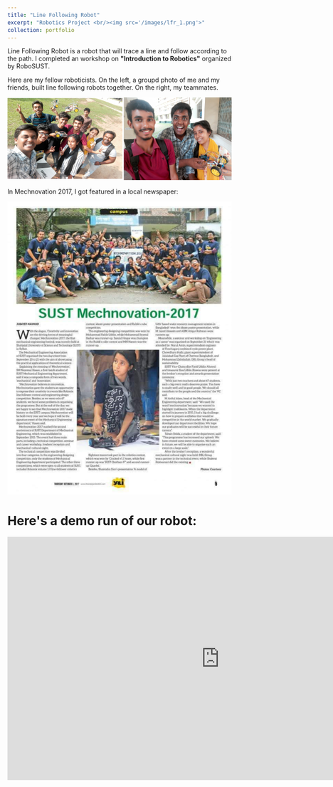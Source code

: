```yaml
---
title: "Line Following Robot"
excerpt: "Robotics Project <br/><img src='/images/lfr_1.png'>"
collection: portfolio
---
```

Line Following Robot is a robot that will trace a line and follow according to the path. 
I completed an workshop on **"Introduction to Robotics"** organized by RoboSUST. 

Here are my fellow roboticists. On the left, a groupd photo of me and my friends, built line following robots together. On the right, my teammates. 
<div class="design-gallery">
  <img src="/images/lfr-team.png" alt="Image of the robot">
</div>


In Mechnovation 2017, I got featured in a local newspaper: 
<div class="design-gallery">
  <img src="/images/news_lfr.png" alt="Local newspaper cover">
</div>


Here's a demo run of our robot:
===
<iframe width="951" height="547" src="https://www.youtube.com/embed/xpyrptK3X1s" title="Line Following Robot" frameborder="0" allow="accelerometer; autoplay; clipboard-write; encrypted-media; gyroscope; picture-in-picture; web-share" referrerpolicy="strict-origin-when-cross-origin" allowfullscreen></iframe>